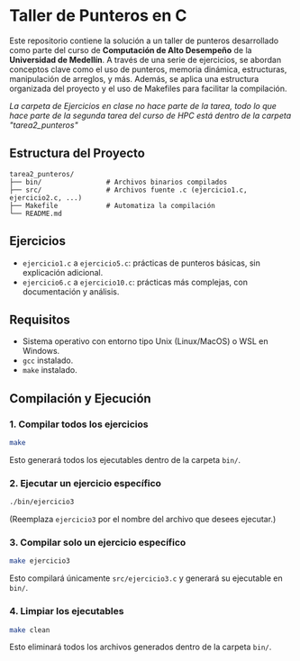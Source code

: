 # Taller de Punteros en C

Este repositorio contiene la solución a un taller de punteros desarrollado como parte del curso de **Computación de Alto Desempeño** de la **Universidad de Medellín**. A través de una serie de ejercicios, se abordan conceptos clave como el uso de punteros, memoria dinámica, estructuras, manipulación de arreglos, y más. Además, se aplica una estructura organizada del proyecto y el uso de Makefiles para facilitar la compilación.

*La carpeta de Ejercicios en clase no hace parte de la tarea, todo lo que hace parte de la segunda tarea del curso de HPC está dentro de la carpeta "tarea2_punteros"*

## Estructura del Proyecto

```
tarea2_punteros/
├── bin/                # Archivos binarios compilados 
├── src/                # Archivos fuente .c (ejercicio1.c, ejercicio2.c, ...)
├── Makefile            # Automatiza la compilación
└── README.md            
```

## Ejercicios

- `ejercicio1.c` a `ejercicio5.c`: prácticas de punteros básicas, sin explicación adicional.
- `ejercicio6.c` a `ejercicio10.c`: prácticas más complejas, con documentación y análisis.

## Requisitos

- Sistema operativo con entorno tipo Unix (Linux/MacOS) o WSL en Windows.
- `gcc` instalado.
- `make` instalado.

## Compilación y Ejecución

### 1. Compilar todos los ejercicios

```bash
make
```

Esto generará todos los ejecutables dentro de la carpeta `bin/`.

### 2. Ejecutar un ejercicio específico

```bash
./bin/ejercicio3
```

(Reemplaza `ejercicio3` por el nombre del archivo que desees ejecutar.)

### 3. Compilar solo un ejercicio específico

```bash
make ejercicio3
```

Esto compilará únicamente `src/ejercicio3.c` y generará su ejecutable en `bin/`.

### 4. Limpiar los ejecutables

```bash
make clean
```

Esto eliminará todos los archivos generados dentro de la carpeta `bin/`.


